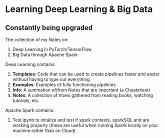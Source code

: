# Learning Deep Learning & Big Data

## <b>Constantly being upgraded</b>

The collection of my Notes on: 
1) Deep Learning in PyTorch/TensorFlow
2) Big Data through Apache Spark

Deep Learning contains:
1) <b>Templates</b>: Code that can be used to create pipelines faster and easier without having to type out everything
2) <b>Examples</b>: Examples of fully functioning pipelines
3) <b>Info</b>: A summation of/from Notes that are important (a Cheatsheet) 
4) <b>Notes</b>: A collection of ntoes gathered from reading books, watching tutorials, etc.

Apache Spark contains:
1) Test.ipynb to initalize and test if spark contexts, sparkSQL and are working properly (these are useful when running Spark locally on your machine rather than on Cloud) 
